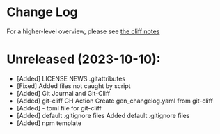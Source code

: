 # Change Log

For a higher-level overview, please see [the cliff notes](.CLIFF_NOTES.md)
# Unreleased (2023-10-10):
- [Added] LICENSE NEWS .gitattributes
- [Fixed] Added files not caught by script
- [Added] Git Journal and Git-Cliff
- [Added] git-cliff GH Action
    Create gen_changelog.yaml from git-cliff
- [Added] - toml file for git-cliff
- [Added] default .gitignore files
    Added default .gitignore files
- [Added] npm template
